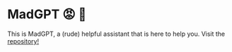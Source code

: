 # MadGPT 😡 🤖
This is MadGPT, a (rude) helpful assistant that is here to help you. Visit the [repository!](https://github.com/jjovalle99/MadGPT)